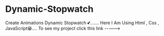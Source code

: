 # Dynamic-Stopwatch
Create Animations Dynamic Stopwatch 💕.......
Here I Am Using Html , Css , JavaScript😁....
To see my project click this link -----> 
